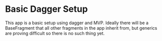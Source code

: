 # Basic Dagger Setup

This app is a basic setup using dagger and MVP. Ideally there will be a BaseFragment that all other fragments in the app inherit from, but generics are proving difficult so there is no such thing yet.
